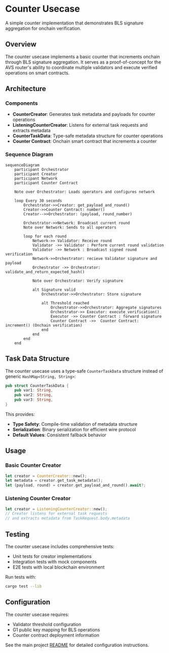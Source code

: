 # Counter Usecase

A simple counter implementation that demonstrates BLS signature aggregation for onchain verification.

## Overview

The counter usecase implements a basic counter that increments onchain through BLS signature aggregation. It serves as a proof-of-concept for the AVS router's ability to coordinate multiple validators and execute verified operations on smart contracts.

## Architecture

### Components

- **CounterCreator**: Generates task metadata and payloads for counter operations
- **ListeningCounterCreator**: Listens for external task requests and extracts metadata
- **CounterTaskData**: Type-safe metadata structure for counter operations
- **Counter Contract**: Onchain smart contract that increments a counter

### Sequence Diagram

```mermaid
sequenceDiagram
    participant Orchestrator
    participant Creator
    participant Network
    participant Counter Contract

    Note over Orchestrator: Loads operators and configures network
    
    loop Every 30 seconds
        Orchestrator->>Creator: get_payload_and_round()
        Creator->>Counter Contract: number()
        Creator-->>Orchestrator: (payload, round_number)
        
        Orchestrator->>Network: Broadcast current round 
        Note over Network: Sends to all operators
        
        loop for each round
            Network->> Validator: Receive round
            Validator ->> Validator : Perform current round validation
            Validator ->> Network : Broadcast signed round verification
            Network->>Orchestrator: recieve Validator signature and payload
            Orchestrator ->> Orchestrator: validate_and_return_expected_hash()
            
            Note over Orchestrator: Verify signature
            
            alt Signature valid
                Orchestrator->>Orchestrator: Store signature
                
                alt Threshold reached
                    Orchestrator->>Orchestrator: Aggregate signatures
                    Orchestrator->> Executor: execute_verification()
                    Executor ->> Counter Contract : forward signature
                    Counter Contract ->>  Counter Contract: increment() (Onchain verification) 
                end
            end
        end
    end
```

## Task Data Structure

The counter usecase uses a type-safe `CounterTaskData` structure instead of generic `HashMap<String, String>`:

```rust
pub struct CounterTaskData {
    pub var1: String,
    pub var2: String,
    pub var3: String,
}
```

This provides:
- **Type Safety**: Compile-time validation of metadata structure
- **Serialization**: Binary serialization for efficient wire protocol
- **Default Values**: Consistent fallback behavior

## Usage

### Basic Counter Creator

```rust
let creator = CounterCreator::new();
let metadata = creator.get_task_metadata();
let (payload, round) = creator.get_payload_and_round().await?;
```

### Listening Counter Creator

```rust
let creator = ListeningCounterCreator::new();
// Creator listens for external task requests
// and extracts metadata from TaskRequest.body.metadata
```

## Testing

The counter usecase includes comprehensive tests:

- Unit tests for creator implementations
- Integration tests with mock components
- E2E tests with local blockchain environment

Run tests with:
```bash
cargo test --lib
```

## Configuration

The counter usecase requires:
- Validator threshold configuration
- G1 public key mapping for BLS operations
- Counter contract deployment information

See the main project [README](../../../README.md) for detailed configuration instructions.
